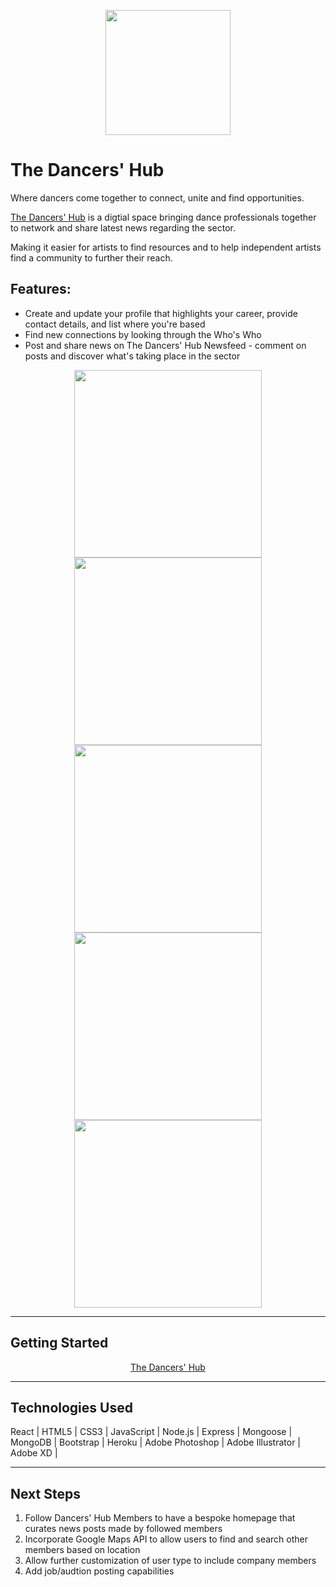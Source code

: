 <p align="center">
<img src = "https://i.imgur.com/GCrWtAb.png" width="200">
</p>

# The Dancers' Hub

Where dancers come together to connect, unite and find opportunities.

<a href = https://thedancershub.herokuapp.com>The Dancers' Hub</a> is a digtial space bringing dance professionals together to network and share latest news regarding the sector.

Making it easier for artists to find resources and to help independent artists find a community to further their reach.

## Features:

- Create and update your profile that highlights your career, provide contact details, and list where you're based
- Find new connections by looking through the Who's Who
- Post and share news on The Dancers' Hub Newsfeed - comment on posts and discover what's taking place in the sector

<p align="center">
<img src="https://i.imgur.com/YxaabES.png" width="300">
<img src=https://i.imgur.com/uRn94e9.png width="300">
<img src=https://i.imgur.com/I0cSWMF.png width="300">
<img src=https://i.imgur.com/83KyAYf.png width="300">
<img src=https://i.imgur.com/hYO3s2W.png width="300">
</p>

---

## Getting Started

<p style="text-align: center;">
<a href = https://thedancershub.herokuapp.com>The Dancers' Hub</a>
</p>

---

## Technologies Used

React | HTML5 | CSS3 | JavaScript | Node.js | Express | Mongoose | MongoDB | Bootstrap | Heroku | Adobe Photoshop | Adobe Illustrator | Adobe XD |

---

## Next Steps

1. Follow Dancers' Hub Members to have a bespoke homepage that curates news posts made by followed members
2. Incorporate Google Maps API to allow users to find and search other members based on location
3. Allow further customization of user type to include company members
4. Add job/audtion posting capabilities

